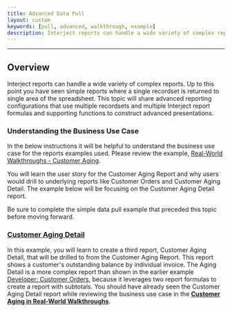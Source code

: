 ```yaml
---
title: Advanced Data Pull
layout: custom
keywords: [pull, advanced, walkthrough, example]
description: Interject reports can handle a wide variety of complex reports. Up to this point you have seen simple reports where a single recordset is returned to single area of the spreadsheet. This topic will share advanced reporting configurations that use multiple recordsets and multiple Interject report formulas and supporting functions to construct advanced presentations.
---
```

* * *

## Overview

Interject reports can handle a wide variety of complex reports. Up to this point you have seen simple reports where a single recordset is returned to single area of the spreadsheet. This topic will share advanced reporting configurations that use multiple recordsets and multiple Interject report formulas and supporting functions to construct advanced presentations.

### Understanding the Business Use Case

In the below instructions it will be helpful to understand the business use case for the reports examples used. Please review the example, [Real-World Walkthroughs - Customer Aging](/wAbout/Customer-Aging.html).

You will learn the user story for the Customer Aging Report and why users would drill to underlying reports like Customer Orders and Customer Aging Detail. The example below will be focusing on the Customer Aging Detail report.

Be sure to complete the simple data pull example that preceded this topic before moving forward.

### [Customer Aging Detail](/wGetStarted/L-Dev-CustomerAgingDetail.html)

In this example, you will learn to create a third report, Customer Aging Detail, that will be drilled to from the Customer Aging Report. This report shows a customer's outstanding balance by individual invoice. The Aging Detail is a more complex report than shown in the earlier example [Developer: Customer Orders](/wGetStarted/L-Dev-CustomerOrders.html), because it leverages two report formulas to create a report with subtotals. You should have already seen the Customer Aging Detail report while reviewing the business use case in the [**Customer Aging in Real-World Walkthroughs**](/wAbout/Customer-Aging.html). 
